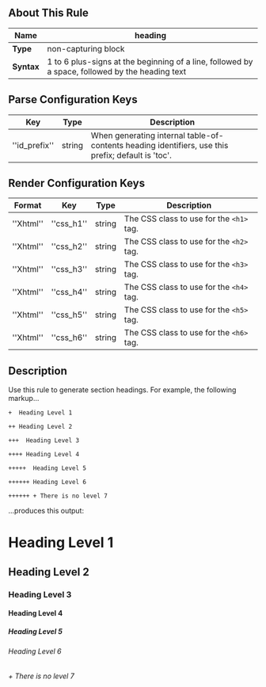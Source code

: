 
##  About This Rule

 | **Name**   | heading                                                                                         | 
 | --------   | -------                                                                                         | 
 | **Type**   | non-capturing block                                                                             | 
 | **Syntax** | 1 to 6 plus-signs at the beginning of a line, followed by a space, followed by the heading text | 

##  Parse Configuration Keys

 | **Key**       | **Type** | **Description**                                                                                    | 
 | -------       | -------- | ---------------                                                                                    | 
 | ''id_prefix'' | string   | When generating internal table-of-contents heading identifiers, use this prefix; default is 'toc'. | 

##  Render Configuration Keys

 | **Format** | **Key**    | **Type** | **Description**                        | 
 | ---------- | -------    | -------- | ---------------                        | 
 | ''Xhtml''  | ''css_h1'' | string   | The CSS class to use for the `<h1>` tag. | 
 | ''Xhtml''  | ''css_h2'' | string   | The CSS class to use for the `<h2>` tag. | 
 | ''Xhtml''  | ''css_h3'' | string   | The CSS class to use for the `<h3>` tag. | 
 | ''Xhtml''  | ''css_h4'' | string   | The CSS class to use for the `<h4>` tag. | 
 | ''Xhtml''  | ''css_h5'' | string   | The CSS class to use for the `<h5>` tag. | 
 | ''Xhtml''  | ''css_h6'' | string   | The CSS class to use for the `<h6>` tag. | 

##  Description

Use this rule to generate section headings.  For example, the following markup...

	
	
	
	+  Heading Level 1
	
	++ Heading Level 2
	
	+++  Heading Level 3
	
	++++ Heading Level 4
	
	+++++  Heading Level 5
	
	++++++ Heading Level 6
	
	++++++ + There is no level 7
	

...produces this output:

#  Heading Level 1

## Heading Level 2
###  Heading Level 3

#### Heading Level 4
#####  Heading Level 5

###### Heading Level 6
###### + There is no level 7
